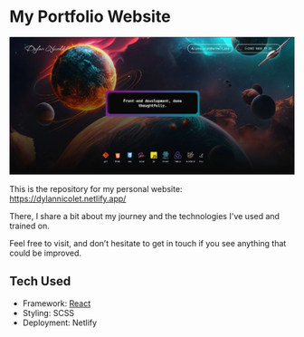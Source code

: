 # My Portfolio Website
![Screenshot from my personal website](src/assets/images/ReadMe-screenshot.webp)

This is the repository for my personal website: https://dylannicolet.netlify.app/

There, I share a bit about my journey and the technologies I've used and trained on.

Feel free to visit, and don’t hesitate to get in touch if you see anything that could be improved.

## Tech Used

- Framework: [React](https://reactjs.org/)
- Styling: SCSS
- Deployment: Netlify